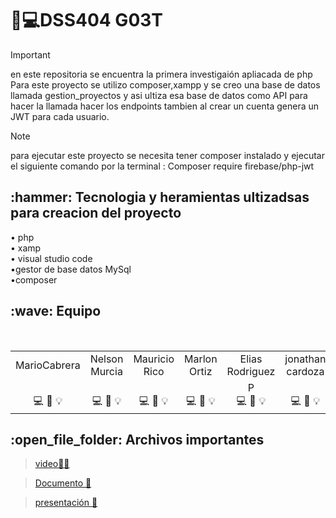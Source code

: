 
#  🔵💻DSS404 G03T

> [!IMPORTANT]
> en este repositoria se encuentra la primera investigaión apliacada de php
>  Para este proyecto se utilizo composer,xampp y se creo una base de datos llamada gestion_proyectos y asi ultiza esa
base de datos como API para hacer la llamada hacer los endpoints tambien al crear un cuenta genera un JWT para cada usuario.
> <br>



> [!NOTE]
> para ejecutar este proyecto se necesita tener composer instalado
> y ejecutar el siguiente comando por la terminal : Composer require firebase/php-jwt

<h2>:hammer: Tecnologia y heramientas ultizadsas para creacion del proyecto </h2> 
•	php
<br>
•	xamp
<br>
•	visual studio code
<br>
•gestor de base datos MySql
<br>
•composer
<br>




<h2>:wave: Equipo </h2>
<div style={padding: 10px}>
  <table style={margin: 0 auto}>
  <tr align="center">
   <td>MarioCabrera</td>
    <td>Nelson Murcia</td>
    <td>Mauricio Rico </td>
    <td>Marlon Ortiz</td>
    <td>Elias Rodriguez</td>
     <td>jonathan cardoza</td>

  </tr>
    <tr align="center">
    <td> <br> :computer: :art: :bulb:</td>
    <td><br> :computer: :wrench: :bulb:</td>
    <td> <br>:computer: :art: :bulb:</td>
    <td> <br> :computer: :art: :bulb:</td>
    <td>P <br>:computer: :wrench: :bulb:</td>
    <td> <br> :computer: :art: :bulb:</td>
  </tr>
</table>
</div>




<h2>:open_file_folder: Archivos importantes </h2>



> [video📗📝](https://drive.google.com/file/d/1uDuccge5FHWqeVLNMGV-nvFMoVtUVRPW/view?usp=drive_link) 

> [Documento 📖]()

> [presentación  📖](https://docs.google.com/presentation/d/1Py_nOesNiBUSLKX-Xrw9vNUTbRHBHTPT/edit?usp=sharing&ouid=102017508868576383953&rtpof=true&sd=true)




